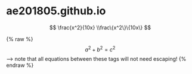 # ae201805.github.io
$$
  \frac{x^2}{10x}
  \\frac\{x^2\}\{10x\}
$$

{% raw %}
  $$a^2 + b^2 = c^2$$ --> note that all equations between these tags will not need escaping! 
{% endraw %}
